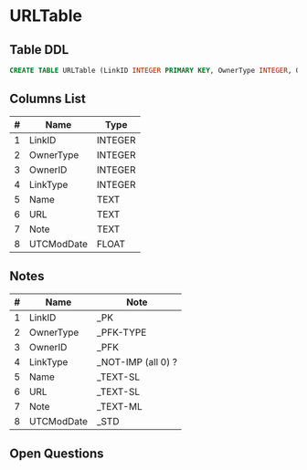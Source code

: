 # URLTable

## Table DDL

``` SQL
CREATE TABLE URLTable (LinkID INTEGER PRIMARY KEY, OwnerType INTEGER, OwnerID INTEGER, LinkType INTEGER, Name TEXT, URL TEXT, Note TEXT, UTCModDate FLOAT );
```

## Columns List

| #  | Name          | Type      |
|----|---------------|-----------|
| 1  | LinkID        | INTEGER   |
| 2  | OwnerType     | INTEGER   |
| 3  | OwnerID       | INTEGER   |
| 4  | LinkType      | INTEGER   |
| 5  | Name          | TEXT      |
| 6  | URL           | TEXT      |
| 7  | Note          | TEXT      |
| 8  | UTCModDate    | FLOAT     |

## Notes

| #  | Name          | Note      |
|----|---------------|-----------|
| 1  | LinkID        | _PK
| 2  | OwnerType     | _PFK-TYPE
| 3  | OwnerID       | _PFK
| 4  | LinkType      | _NOT-IMP  (all 0) ?
| 5  | Name          | _TEXT-SL
| 6  | URL           | _TEXT-SL
| 7  | Note          | _TEXT-ML
| 8  | UTCModDate    | _STD

## Open Questions

